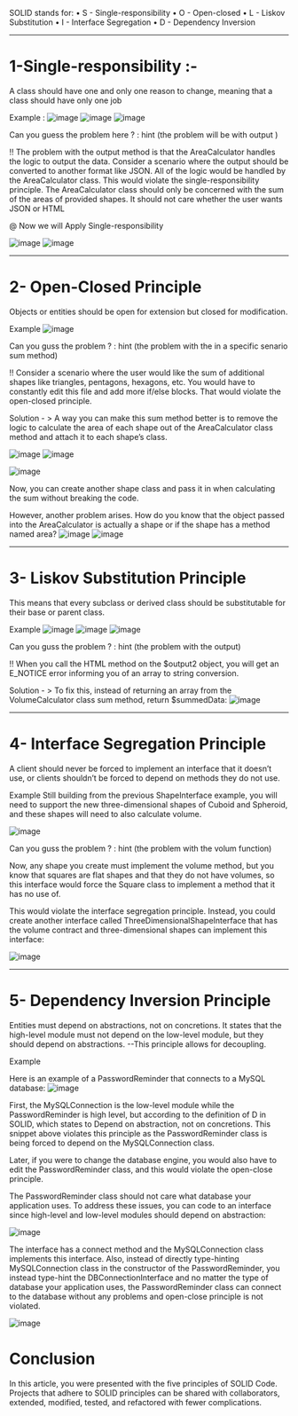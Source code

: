SOLID stands for:
•	S - Single-responsibility
•	O - Open-closed 
•	L - Liskov Substitution 
•	I - Interface Segregation 
•	D - Dependency Inversion 

******************************************************************
# 1-Single-responsibility :- 
  A class should have one and only one reason to change, meaning that a class should have only one job
  
Example :
![image](https://user-images.githubusercontent.com/45467325/198904679-467e6547-5a04-4561-b488-8ead87edb2d0.png)
![image](https://user-images.githubusercontent.com/45467325/198904687-5dce76ff-02ba-4036-8914-06bc5af6e98e.png)
![image](https://user-images.githubusercontent.com/45467325/198904693-a3f6dce4-123a-4e1c-b3d9-3cd907ccf92c.png)

Can you guess the problem here ? : hint (the problem will be with output ) 

!! The problem with the output method is that the AreaCalculator handles the logic to output the data.
Consider a scenario where the output should be converted to another format like JSON.
All of the logic would be handled by the AreaCalculator class. This would violate the single-responsibility principle. The AreaCalculator class should only be concerned with the sum of the areas of provided shapes. It should not care whether the user wants JSON or HTML


@ Now we will Apply Single-responsibility

![image](https://user-images.githubusercontent.com/45467325/198904749-a8078ebb-ddcd-429a-a930-26d3f623307f.png)
![image](https://user-images.githubusercontent.com/45467325/198904907-8b7e4cbe-9d06-49ea-992d-65214438a788.png)

*******************************************************************
# 2- Open-Closed Principle
  Objects or entities should be open for extension but closed for modification.
  
  
Example
![image](https://user-images.githubusercontent.com/45467325/198905002-2c5bcadf-56ff-4b7d-a965-75e1d130035b.png)

 
Can you guss the problem ?  : hint (the problem with the in a specific senario sum method)

!! Consider a scenario where the user would like the sum of additional shapes like triangles, pentagons, hexagons, etc. You would have to constantly edit this file and add more if/else blocks. That would violate the open-closed principle.
  
Solution - > A way you can make this sum method better is to remove the logic to calculate the area of each shape out of the AreaCalculator class method and attach it to each shape’s class.

![image](https://user-images.githubusercontent.com/45467325/198905187-d2ebb02b-60bd-4416-a64c-5691de8ac0a6.png) ![image](https://user-images.githubusercontent.com/45467325/198905207-a7b10a9b-2f3a-48f5-b778-554153277fc9.png)

![image](https://user-images.githubusercontent.com/45467325/198905229-a58020ae-fe5b-4876-ba4c-97f80901caba.png)

Now, you can create another shape class and pass it in when calculating the sum without breaking the code.

However, another problem arises. How do you know that the object passed into the AreaCalculator is actually a shape or if the shape has a method named area?
![image](https://user-images.githubusercontent.com/45467325/198995872-28e17559-fa81-4a9d-8fb1-ff6ac3842581.png)
![image](https://user-images.githubusercontent.com/45467325/198995903-40fef3a2-369e-4357-a19a-9b783d1f8301.png)



********************************************************************
# 3- Liskov Substitution Principle
  This means that every subclass or derived class should be substitutable for their base or parent class.
  
Example 
![image](https://user-images.githubusercontent.com/45467325/198905548-5f82bdf1-f962-47b7-b52c-25c980222eb0.png)
![image](https://user-images.githubusercontent.com/45467325/198905557-b6376d5f-6a18-4e27-b731-f6e4172f45b7.png)
![image](https://user-images.githubusercontent.com/45467325/198905571-fe1d9753-14eb-467b-9acd-efdd0b49c97c.png)

Can you guss the problem ?  : hint (the problem with the output)

!! When you call the HTML method on the $output2 object, you will get an E_NOTICE error informing you of an array to string conversion.

Solution - > To fix this, instead of returning an array from the VolumeCalculator class sum method, return $summedData:
![image](https://user-images.githubusercontent.com/45467325/198905640-f280eb0b-bd56-4682-ab4a-1f09190a7e16.png)

*********************************************************************
# 4- Interface Segregation Principle
  A client should never be forced to implement an interface that it doesn’t use, or clients shouldn’t be forced to depend on methods they do not use.
  
Example 
Still building from the previous ShapeInterface example, you will need to support the new three-dimensional shapes of Cuboid and Spheroid, and these shapes will need to also calculate volume.

![image](https://user-images.githubusercontent.com/45467325/198996263-50ae843a-acfb-4819-9c27-7361bd0084cd.png)

Can you guss the problem ? : hint (the problem with the volum function)

Now, any shape you create must implement the volume method, but you know that squares are flat shapes and that they do not have volumes, so this interface would force the Square class to implement a method that it has no use of.

This would violate the interface segregation principle. Instead, you could create another interface called ThreeDimensionalShapeInterface that has the volume contract and three-dimensional shapes can implement this interface:

![image](https://user-images.githubusercontent.com/45467325/198996390-098d09b0-e8b8-498e-a978-bef091c22305.png)

**********************************************************************
# 5- Dependency Inversion Principle
  Entities must depend on abstractions, not on concretions. It states that the high-level module must not depend on the low-level module, but they should depend on       abstractions.
  --This principle allows for decoupling.
  
Example 
 
Here is an example of a PasswordReminder that connects to a MySQL database:
![image](https://user-images.githubusercontent.com/45467325/198998143-79f7709a-201b-49fc-8112-214eba8a7a63.png)

First, the MySQLConnection is the low-level module while the PasswordReminder is high level, but according to the definition of D in SOLID, which states to Depend on abstraction, not on concretions. This snippet above violates this principle as the PasswordReminder class is being forced to depend on the MySQLConnection class.

Later, if you were to change the database engine, you would also have to edit the PasswordReminder class, and this would violate the open-close principle.

The PasswordReminder class should not care what database your application uses. To address these issues, you can code to an interface since high-level and low-level modules should depend on abstraction:

![image](https://user-images.githubusercontent.com/45467325/198998207-59f89a4e-ef51-4b2d-bcf5-d3cee0a72e6f.png)

The interface has a connect method and the MySQLConnection class implements this interface. Also, instead of directly type-hinting MySQLConnection class in the constructor of the PasswordReminder, you instead type-hint the DBConnectionInterface and no matter the type of database your application uses, the PasswordReminder class can connect to the database without any problems and open-close principle is not violated.

![image](https://user-images.githubusercontent.com/45467325/198998407-3037f32f-d8c5-4827-8fd7-5c609f02edc3.png)

# Conclusion
In this article, you were presented with the five principles of SOLID Code. Projects that adhere to SOLID principles can be shared with collaborators, extended, modified, tested, and refactored with fewer complications.
